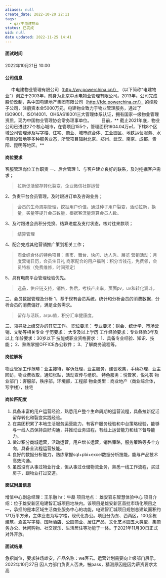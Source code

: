```yaml
---
aliases: null
create_date: 2022-10-20 22:11
tags:
  - qz/中电建物业
status: 已完成
uid: null
date updated: 2022-11-25 14:41
---
```


#### 面试时间

2022年10月21日 10:00

#### 公司信息

     中电建物业管理有限公司（<http://wy.powerchina.cn/）> （以下简称“电建物业”）创立于2003年，前身为北京中水电物业管理有限公司。2013年，公司完成股份改制，系中国电建地产集团有限公司（<http://fdc.powerchina.cn/）> 的控股子公司，注册资本金5000万元。电建物业致力于物业管理服务，通过了ISO9001、ISO14001、OHSAS18001三大管理体系认证，拥有国家一级物业管理资质，现为中国物业管理协会常务理事单位。
       目前，** 截止2021年底，物业公司已进驻27个核心城市，在管项目155个，管理面积1904.04万㎡，下辖8个区域公司管理涉及写字楼、住宅、商业、城市综合体、工业园区、地铁运营服务、水电建设营地等多种服务业态，所管项目辐射北京、郑州、武汉、南京、成都、贵阳、昆明等地区。**   

#### 岗位要求

客服管理岗位工作职责
一、后台管理
1、与客户建立良好的联系，及时挖掘客户需求；

> 拉新促活留存转化裂变，企业微信社群运营

2、负责平台会员管理，及时跟进订单及咨询业务；

> 会员的生命周期管理，挖掘用户价值，通过种子用户裂变，活动拉新，换量，买量等提升会员数量，根据客流量测算会员人数。

3、及时跟进会员积分兑换、结算进度及支付状态，核对往来款项；

> 结算管理

4、配合完成其他营销推广策划相关工作；

> 商业综合体的特色项目：集市、舞台、快闪、达人秀、展览
> 营销活动：月度营销日历，会员生日礼
> 商家配合的用户福利：积分当钱花，免费领，会员特权（免费维修，时间预定）

5、具有电商平台管理经验优先。

> 选品，供应链支持，销售，售后，考核产出率，页面pv，uv和转化漏斗。

二、会员数据管理及分析
1、基于现有会员系统，统计和分析会员的消费数据，分析会员的消费偏好，满足业务需求。

> 留存与活跃，arpu值，积分汇率健康度。

三、领导及上级交办的其它工作。
职位要求：
专业要求：财会、统计学、市场营销、文秘等相关专业
学历要求： 大专及以上学历
工作经验要求：专业经验3年及以上
年龄要求：30岁以下
技能或职业资格要求：
1、具备专业经验、知识、技能；
2、熟练掌握OFFICE办公软件；
3、了解商务流程等。

#### 岗位解析

物业管家工作范畴：业主接待，客诉处理，业主服务，建议收集，手续办理，业主回访，物业费收取，通知张贴，活动宣传与组织。
特色服务：悦管家，悦礼荟
物业部门：客服部，秩序部，环境部，工程部
物业类型：商业地产（商业综合体，写字楼），住宅

#### 岗位匹配度

1. 具备丰富的用户运营经验，熟悉用户整个生命周期的运营流程，具备拉新促活留存转化和裂变实践经验。
2. 在美团积累了本地生活服务运营能力，有客户服务经验和中台策略经验，能够与一线人员保持良好沟通，并推动业务进程，有线上运营能力和线下督导能力。
3. 做过积分商城运营，活动运营，用户增长运营，销售策略，服务策略等多个方向，具备全流程运营技能。
4. 良好的数据分析能力，熟练掌握sql+pbi+excel数据分析技能，能与产品技术高效沟通。
5. 虽然没有从事过物业行业，但从事过仓储物流业务，熟悉一线工作流程，买过房子，跟物业打过交道。

#### 面试附属信息

增值中心副总经理：王乐融
hr：牛磊
项目地点：  雄安容东智慧体验中心
项目介绍：位于雄安新区电建智汇城项目地块内。该项目是雄安新区首批市场化项目之一，承担的是本区域生活商业服务中心的功能，电建智汇城项目规划总建筑面积约171万平方米，主体业态为写字楼，现代化办公。项目分为东、西两区，100余栋建筑，涵盖写字楼、国际酒店、公园商业、居住产品、文化艺术园五大类型，集商务办公、休闲购物、社交娱乐、生活居住等功能于一体。于2021年11月30日正式对外开放。

#### 面试结果

急招岗位，要求驻场雄安，产品名称：we客云。运营计划需要向上级部门展示。
2022年10月27日 因人力部门负责人否决，被pass，猜测原因是因为薪资要求太高
